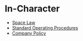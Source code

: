 # In-Character

- [Space Law](Law/SpaceLaw.md)
- [Standard Operating Procedures]()
- [Company Policy]()
